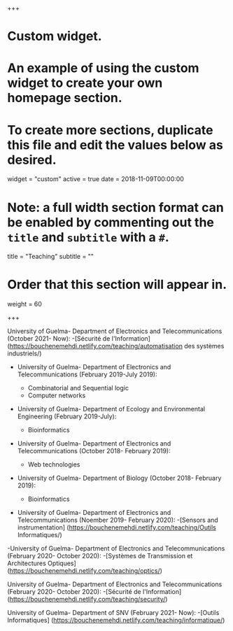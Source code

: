 +++
# Custom widget.
# An example of using the custom widget to create your own homepage section.
# To create more sections, duplicate this file and edit the values below as desired.
widget = "custom"
active = true
date = 2018-11-09T00:00:00

# Note: a full width section format can be enabled by commenting out the `title` and `subtitle` with a `#`.
title = "Teaching"
subtitle = ""

# Order that this section will appear in.
weight = 60


+++

  University of Guelma- Department of Electronics and Telecommunications (October 2021- Now):
  -[Sécurité de l'Information] (https://bouchenemehdi.netlify.com/teaching/automatisation des systèmes industriels/)


- University of Guelma- Department of Electronics and Telecommunications (February 2019-July 2019):
  - Combinatorial and Sequential logic
  - Computer networks
  
- University of Guelma- Department of Ecology and Environmental Engineering (February 2019-July):
  - Bioinformatics
	
- University of Guelma- Department of Electronics and Telecommunications (October 2018- February 2019):

  - Web technologies
- University of Guelma- Department of Biology (October 2018- February 2019):
  - Bioinformatics
  
- University of Guelma- Department of Electronics and Telecommunications (Noember 2019- February 2020):
  -[Sensors and instrumentation] (https://bouchenemehdi.netlify.com/teaching/Outils Informatiques/)

 -University of Guelma- Department of Electronics and Telecommunications (February 2020- October 2020): 
 -[Systèmes de Transmission et Architectures Optiques] (https://bouchenemehdi.netlify.com/teaching/optics/)
  
  University of Guelma- Department of Electronics and Telecommunications (February 2020- October 2020):
  -[Sécurité de l'Information] (https://bouchenemehdi.netlify.com/teaching/security/)
 
  University of Guelma- Department of SNV (February 2021- Now):
  -[Outils Informatiques] (https://bouchenemehdi.netlify.com/teaching/informatique/)

